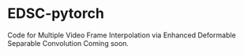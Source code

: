 # EDSC-pytorch
Code for Multiple Video Frame Interpolation via Enhanced Deformable Separable Convolution
Coming soon.
